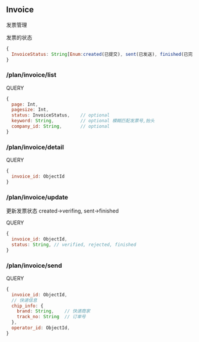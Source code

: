 
## Invoice

发票管理

发票的状态

```javascript
{
  InvoiceStatus: String[Enum:created(已提交), sent(已发送), finished(已完成), verifing(处理中), cancelled(已取消)]
}
```

### /plan/invoice/list

QUERY
```javascript
{
  page: Int,
  pagesize: Int,
  status: InvoiceStatus,    // optional
  keyword: String,          // optional 模糊匹配发票号,抬头
  company_id: String,       // optional
}
```

### /plan/invoice/detail

QUERY
```javascript
{
  invoice_id: ObjectId
}
```

### /plan/invoice/update

更新发票状态
created->verifing, sent->finished

QUERY
```javascript
{
  invoice_id: ObjectId,
  status: String, // verified, rejected, finished
}
```

### /plan/invoice/send

QUERY
```javascript
{
  invoice_id: ObjectId,
  // 快递信息
  chip_info: {      
    brand: String,    // 快递商家
    track_no: String  // 订单号
  },
  operator_id: ObjectId,
}
```
